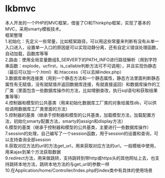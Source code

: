 # lkbmvc
本人开发的一个PHP的MVC框架，借鉴了CI和Thinkphp框架，实现了基本的MVC，采用smarty模板技术。 <br>
框架整理 <br>
1.初始化：先定义一些常量，比如框架路径，可以用这些常量来判断有没有从单一入口进入，设置单一入口的原因是可以实现动静分离，还有自定义错误处理函数，自动加载，函数库等等 <br>
2.路由：使用全局变量数组$_SERVER下的PATH_INFO进行路径解析（用到字符串函数：explode，ucfirst，is_callable判断方法可不可调用），并且实现伪静态（最后可以加一个.html）和.htaccess（可以去掉index.php） <br>
3.数据库单例连接类（用到一个静态方法和一个静态属性，静态方法里面判断静态属性有无赋值，没有就赋值并返回数据库连接，有就直接返回）和数据库操作的工厂类（里面包含一些数据库操作的方法，比如增删查改，执行sql语句和获取结果集等等） <br>
4.控制器和模型的公共基类（用来初始化数据库工厂类的对象给属性db，可以供给调用数据库工厂类里面的方法） <br>
5.控制器的基类（继承于控制器和模型的公共基类，加载模型方法，加载配置方法，初始化smarty配置方法，smarty的assign和display方法） <br>
6.模型的基类（继承于控制器和模型的公共基类，主要进行一些数据库操作） <br>
7.session的处理，自己编写了一个session函数，用于session的设置和查询，可以支持查询全部session <br>
8.获取对应方法的url的方法get_url，用来获取对应方法的url，一般模板中使用，用来ajax到某个方法获取数据 <br>
9.redirect方法，用来做跳转，支持跳转到带http或https头的其他网址上去，也支持跳转本地方法，跳转本地方法的与get_url的参数一样 <br>
10.在Application/home/Controller/Index.php的index类中有具体的使用场景 <br>
